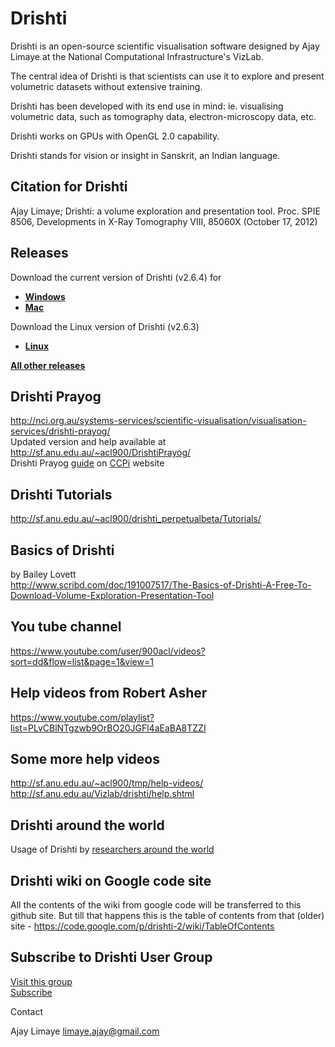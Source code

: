 # Drishti

Drishti is an open-source scientific visualisation software designed by Ajay Limaye at the National Computational Infrastructure's VizLab.

The central idea of Drishti is that scientists can use it to explore and present volumetric datasets without extensive training.

Drishti has been developed with its end use in mind: ie. visualising volumetric data, such as tomography data, electron-microscopy data, etc.

Drishti works on GPUs with OpenGL 2.0 capability.

Drishti stands for vision or insight in Sanskrit, an Indian language.

## Citation for Drishti
Ajay Limaye; Drishti: a volume exploration and presentation tool. Proc. SPIE 8506, Developments in X-Ray Tomography VIII, 85060X (October 17, 2012)

## Releases
Download the current version of Drishti (v2.6.4) for<br>
  * [**Windows**](https://github.com/AjayLimaye/drishti/releases/tag/v2.6.4win)<br>
  * [**Mac**](https://github.com/AjayLimaye/drishti/releases/tag/v2.6.4mac)<br>  

Download the Linux version of Drishti (v2.6.3) <br>
  * [**Linux**](https://github.com/AjayLimaye/drishti/releases/tag/v2.6.3linux)<br>


[**All other releases**](https://github.com/AjayLimaye/drishti/releases/)

## Drishti Prayog
http://nci.org.au/systems-services/scientific-visualisation/visualisation-services/drishti-prayog/
<br>Updated version and help available at http://sf.anu.edu.au/~acl900/DrishtiPrayog/
<br>Drishti Prayog [guide](https://www.ccpi.ac.uk/sites/www.ccpi.ac.uk/files/uploaded_documents/Drishti%20Prayog%20User%20Guide.pdf) on [CCPi](https://www.ccpi.ac.uk/) website 

## Drishti Tutorials
http://sf.anu.edu.au/~acl900/drishti_perpetualbeta/Tutorials/

## Basics of Drishti
by Bailey Lovett<br>
http://www.scribd.com/doc/191007517/The-Basics-of-Drishti-A-Free-To-Download-Volume-Exploration-Presentation-Tool

## You tube channel
https://www.youtube.com/user/900acl/videos?sort=dd&flow=list&page=1&view=1

## Help videos from Robert Asher
https://www.youtube.com/playlist?list=PLvCBlNTgzwb9OrBO20JGFl4aEaBA8TZZI

## Some more help videos
http://sf.anu.edu.au/~acl900/tmp/help-videos/
http://sf.anu.edu.au/Vizlab/drishti/help.shtml
## Drishti around the world
Usage of Drishti by [researchers around the world ](https://github.com/AjayLimaye/drishti/wiki/Usage-of-Drishti-around-the-world)

## Drishti wiki on Google code site
All the contents of the wiki from google code will be transferred to this github site.  But till that happens this is the table of contents from that (older) site - https://code.google.com/p/drishti-2/wiki/TableOfContents

## Subscribe to Drishti User Group
[Visit this group](http://groups.google.com/group/drishti-user-group?hl=en)<br>
[Subscribe](http://groups.google.com/group/drishti-user-group/boxsubscribe)

Contact

Ajay Limaye limaye.ajay@gmail.com 
